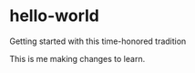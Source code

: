 # hello-world
Getting started with this time-honored tradition

This is me making changes to learn.
